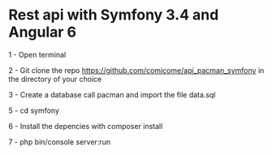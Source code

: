 # Rest api with Symfony 3.4 and Angular 6

1 - Open terminal

2 - Git clone the repo https://github.com/comicome/api_pacman_symfony in the directory of your choice

3 - Create a database call pacman and import the file data.sql

5 - cd symfony

6 - Install the depencies with composer install

7 - php bin/console server:run
